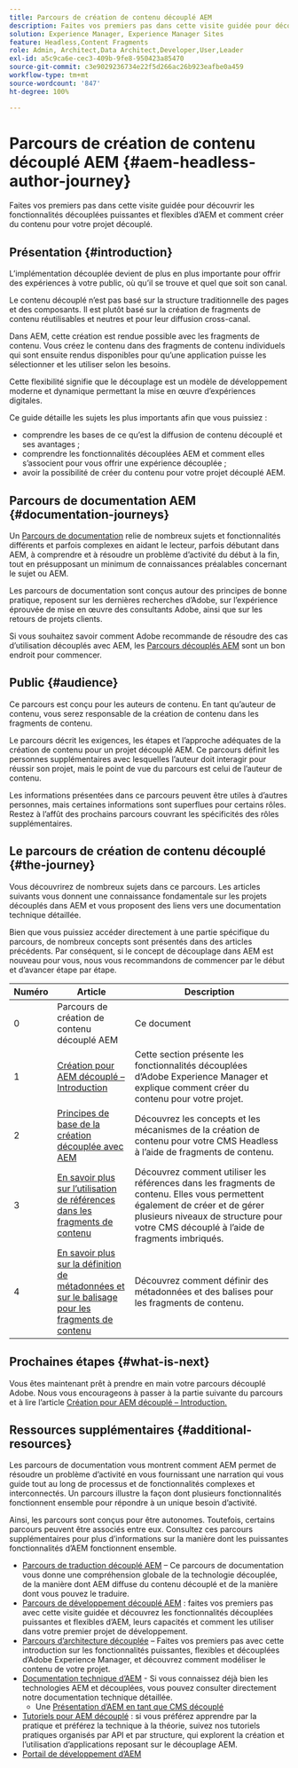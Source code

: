 ```yaml
---
title: Parcours de création de contenu découplé AEM
description: Faites vos premiers pas dans cette visite guidée pour découvrir les fonctionnalités découplées puissantes et flexibles d’AEM, ses capacités et comment créer du contenu dans votre projet.
solution: Experience Manager, Experience Manager Sites
feature: Headless,Content Fragments
role: Admin, Architect,Data Architect,Developer,User,Leader
exl-id: a5c9ca6e-cec3-409b-9fe8-950423a85470
source-git-commit: c3e9029236734e22f5d266ac26b923eafbe0a459
workflow-type: tm+mt
source-wordcount: '847'
ht-degree: 100%

---
```


# Parcours de création de contenu découplé AEM {#aem-headless-author-journey}

Faites vos premiers pas dans cette visite guidée pour découvrir les fonctionnalités découplées puissantes et flexibles d’AEM et comment créer du contenu pour votre projet découplé.

## Présentation {#introduction}

L’implémentation découplée devient de plus en plus importante pour offrir des expériences à votre public, où qu’il se trouve et quel que soit son canal.

Le contenu découplé n’est pas basé sur la structure traditionnelle des pages et des composants. Il est plutôt basé sur la création de fragments de contenu réutilisables et neutres et pour leur diffusion cross-canal.

Dans AEM, cette création est rendue possible avec les fragments de contenu. Vous créez le contenu dans des fragments de contenu individuels qui sont ensuite rendus disponibles pour qu’une application puisse les sélectionner et les utiliser selon les besoins.

Cette flexibilité signifie que le découplage est un modèle de développement moderne et dynamique permettant la mise en œuvre d’expériences digitales.

Ce guide détaille les sujets les plus importants afin que vous puissiez :

* comprendre les bases de ce qu’est la diffusion de contenu découplé et ses avantages ;
* comprendre les fonctionnalités découplées AEM et comment elles s’associent pour vous offrir une expérience découplée ;
* avoir la possibilité de créer du contenu pour votre projet découplé AEM.

## Parcours de documentation AEM {#documentation-journeys}

Un [Parcours de documentation](/help/journey-documentation/home.md) relie de nombreux sujets et fonctionnalités différents et parfois complexes en aidant le lecteur, parfois débutant dans AEM, à comprendre et à résoudre un problème d’activité du début à la fin, tout en présupposant un minimum de connaissances préalables concernant le sujet ou AEM.

Les parcours de documentation sont conçus autour des principes de bonne pratique, reposent sur les dernières recherches d’Adobe, sur l’expérience éprouvée de mise en œuvre des consultants Adobe, ainsi que sur les retours de projets clients.

Si vous souhaitez savoir comment Adobe recommande de résoudre des cas d’utilisation découplés avec AEM, les [Parcours découplés AEM](/help/journey-headless/overview.md) sont un bon endroit pour commencer.

## Public {#audience}

Ce parcours est conçu pour les auteurs de contenu. En tant qu’auteur de contenu, vous serez responsable de la création de contenu dans les fragments de contenu.

Le parcours décrit les exigences, les étapes et l’approche adéquates de la création de contenu pour un projet découplé AEM. Ce parcours définit les personnes supplémentaires avec lesquelles l’auteur doit interagir pour réussir son projet, mais le point de vue du parcours est celui de l’auteur de contenu.

Les informations présentées dans ce parcours peuvent être utiles à d’autres personnes, mais certaines informations sont superflues pour certains rôles. Restez à l’affût des prochains parcours couvrant les spécificités des rôles supplémentaires.

## Le parcours de création de contenu découplé {#the-journey}

Vous découvrirez de nombreux sujets dans ce parcours. Les articles suivants vous donnent une connaissance fondamentale sur les projets découplés dans AEM et vous proposent des liens vers une documentation technique détaillée.

Bien que vous puissiez accéder directement à une partie spécifique du parcours, de nombreux concepts sont présentés dans des articles précédents. Par conséquent, si le concept de découplage dans AEM est nouveau pour vous, nous vous recommandons de commencer par le début et d’avancer étape par étape.

| Numéro | Article | Description |
|---|---|---|
| 0 | Parcours de création de contenu découplé AEM | Ce document |
| 1 | [Création pour AEM découplé – Introduction](introduction.md) | Cette section présente les fonctionnalités découplées d’Adobe Experience Manager et explique comment créer du contenu pour votre projet. |
| 2 | [Principes de base de la création découplée avec AEM](basics.md) | Découvrez les concepts et les mécanismes de la création de contenu pour votre CMS Headless à l’aide de fragments de contenu. |
| 3 | [En savoir plus sur l’utilisation de références dans les fragments de contenu](references.md) | Découvrez comment utiliser les références dans les fragments de contenu. Elles vous permettent également de créer et de gérer plusieurs niveaux de structure pour votre CMS découplé à l’aide de fragments imbriqués. |
| 4 | [En savoir plus sur la définition de métadonnées et sur le balisage pour les fragments de contenu](metadata-tagging.md) | Découvrez comment définir des métadonnées et des balises pour les fragments de contenu. |

## Prochaines étapes {#what-is-next}

Vous êtes maintenant prêt à prendre en main votre parcours découplé Adobe. Nous vous encourageons à passer à la partie suivante du parcours et à lire l’article [Création pour AEM découplé – Introduction.](introduction.md)

<!--
### Choose Your Own Adventure {#choose-your-path}

However, Adobe wants you to succeed as you get started with your AEM Headless project, regardless of your learning style. So consider these two options.

* If you prefer to continue to **learn about headless concepts and AEM's headless technologies**, you should continue your AEM headless journey as recommended by next reviewing the document [How to Model Your Content as AEM Content Models](model-your-content.md) where you learn how to model your content structure in AEM.
* If you prefer to **learn by doing**, you can jump to the [Getting Started with AEM Headless hands-on tutorial](https://experienceleague.adobe.com/docs/experience-manager-learn/getting-started-with-aem-headless/graphql/multi-step/overview.html?lang=fr) where you will jump directly into AEM Headless development by implementing a simple project to expose AEM headless content.
-->

## Ressources supplémentaires {#additional-resources}

Les parcours de documentation vous montrent comment AEM permet de résoudre un problème d’activité en vous fournissant une narration qui vous guide tout au long de processus et de fonctionnalités complexes et interconnectés. Un parcours illustre la façon dont plusieurs fonctionnalités fonctionnent ensemble pour répondre à un unique besoin d’activité.

Ainsi, les parcours sont conçus pour être autonomes. Toutefois, certains parcours peuvent être associés entre eux. Consultez ces parcours supplémentaires pour plus d’informations sur la manière dont les puissantes fonctionnalités d’AEM fonctionnent ensemble.

* [Parcours de traduction découplé AEM](/help/journey-headless/translation/overview.md) – Ce parcours de documentation vous donne une compréhension globale de la technologie découplée, de la manière dont AEM diffuse du contenu découplé et de la manière dont vous pouvez le traduire.
* [Parcours de développement découplé AEM](/help/journey-headless/developer/overview.md) : faites vos premiers pas avec cette visite guidée et découvrez les fonctionnalités découplées puissantes et flexibles d’AEM, leurs capacités et comment les utiliser dans votre premier projet de développement.
* [Parcours d’architecture découplée](/help/journey-headless/architect/overview.md) – Faites vos premiers pas avec cette introduction sur les fonctionnalités puissantes, flexibles et découplées d’Adobe Experience Manager, et découvrez comment modéliser le contenu de votre projet.
* [Documentation technique d’AEM](https://experienceleague.adobe.com/docs/experience-manager-65.html?lang=fr) - Si vous connaissez déjà bien les technologies AEM et découplées, vous pouvez consulter directement notre documentation technique détaillée.
   * Une [Présentation d’AEM en tant que CMS découplé](/help/sites-developing/headless/introduction.md)
* [Tutoriels pour AEM découplé](https://experienceleague.adobe.com/docs/experience-manager-learn/getting-started-with-aem-headless/overview.html?lang=fr) : si vous préférez apprendre par la pratique et préférez la technique à la théorie, suivez nos tutoriels pratiques organisés par API et par structure, qui explorent la création et l’utilisation d’applications reposant sur le découplage AEM.
* [Portail de développement d’AEM](https://experienceleague.adobe.com/landing/experience-manager/headless/developer.html?lang=fr)
